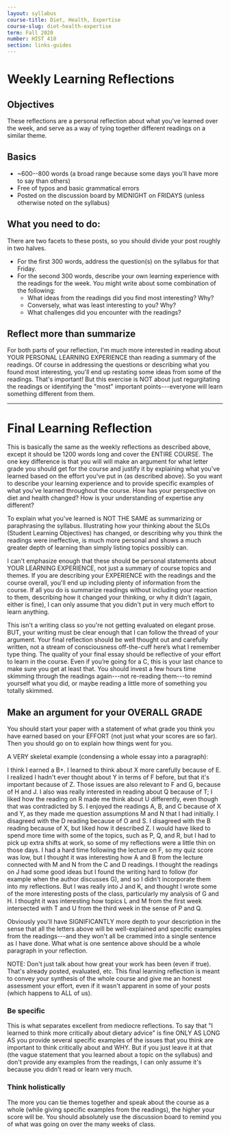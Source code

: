 ```yaml
---
layout: syllabus
course-title: Diet, Health, Expertise
course-slug: diet-health-expertise
term: Fall 2020
number: HIST 410
section: links-guides
---
```


# Weekly Learning Reflections

## Objectives
These reflections are a personal reflection about what you've learned over the week, and serve as a way of tying together different readings on a similar theme.


## Basics
- ~600--800 words (a broad range because some days you'll have more to say than others)
- Free of typos and basic grammatical errors
- Posted on the discussion board by MIDNIGHT on FRIDAYS (unless otherwise noted on the syllabus)


## What you need to do:
There are two facets to these posts, so you should divide your post roughly in two halves.
- For the first 300 words, address the question(s) on the syllabus for that Friday.
- For the second 300 words, describe your own learning experience with the readings for the week. You might write about some combination of the following:
  - What ideas from the readings did you find most interesting? Why?
  - Conversely, what was least interesting to you? Why?
  - What challenges did you encounter with the readings?



## Reflect more than summarize
For both parts of your reflection, I'm much more interested in reading about YOUR PERSONAL LEARNING EXPERIENCE than reading a summary of the readings. Of course in addressing the questions or describing what you found most interesting, you'll end up restating some ideas from some of the readings. That's important! But this exercise is NOT about just regurgitating the readings or identifying the "most" important points---everyone will learn something different from them.

---

# Final Learning Reflection
This is basically the same as the weekly reflections as described above, except it should be 1200 words long and cover the ENTIRE COURSE. The one key difference is that you will will make an argument for what letter grade you should get for the course and justify it by explaining what you've learned based on the effort you've put in (as described above). So you want to describe your learning experience and to provide specific examples of what you've learned throughout the course. How has your perspective on diet and health changed? How is your understanding of expertise any different?

To explain what you've learned is NOT THE SAME as summarizing or paraphrasing the syllabus. Illustrating how your thinking about the SLOs (Student Learning Objectives) has changed, or describing why you think the readings were ineffective, is much more personal and shows a much greater depth of learning than simply listing topics possibly can.

I can't emphasize enough that these should be personal statements about YOUR LEARNING EXPERIENCE, not just a summary of course topics and themes. If you are describing your EXPERIENCE with the readings and the course overall, you'll end up including plenty of information from the course. If all you do is summarize readings without including your reaction to them, describing how it changed your thinking, or why it didn't (again, either is fine), I can only assume that you didn't put in very much effort to learn anything.

This isn't a writing class so you're not getting evaluated on elegant prose. BUT, your writing must be clear enough that I can follow the thread of your argument. Your final reflection should be well thought out and carefully written, not a stream of consciousness off-the-cuff here’s what I remember type thing. The quality of your final essay should be reflective of your effort to learn in the course. Even if you’re going for a C, this is your last chance to make sure you get at least that. You should invest a few hours time skimming through the readings again---not re-reading them---to remind yourself what you did, or maybe reading a little more of something you totally skimmed.


## Make an argument for your OVERALL GRADE
You should start your paper with a statement of what grade you think you have earned based on your EFFORT (not just what your scores are so far). Then you should go on to explain how things went for you.

A VERY skeletal example (condensing a whole essay into a paragraph):

I think I earned a B+. I learned to think about X more carefully because of E. I realized I hadn't ever thought about Y in terms of F before, but that it's important because of Z. Those issues are also relevant to F and G, because of H and J. I also was really interested in reading about Q because of T; I liked how the reading on R made me think about U differently, even though that was contradicted by S. I enjoyed the readings A, B, and C because of X and Y, as they made me question assumptions M and N that I had initially. I disagreed with the D reading because of O and S. I disagreed with the B reading because of X, but liked how it described Z. I would have liked to spend more time with some of the topics, such as P, Q, and R, but I had to pick up extra shifts at work, so some of my reflections were a little thin on those days. I had a hard time following the lecture on F, so my quiz score was low, but I thought it was interesting how A and B from the lecture connected with M and N from the C and D readings. I thought the readings on J had some good ideas but I found the writing hard to follow (for example when the author discusses G), and so I didn't incorporate them into my reflections. But I was really into J and K, and thought I wrote some of the more interesting posts of the class, particularly my analysis of G and H. I thought it was interesting how topics L and M from the first week intersected with T and U from the third week in the sense of P and Q.

Obviously you'll have SIGNIFICANTLY more depth to your description in the sense that all the letters above will be well-explained and specific examples from the readings---and they won't all be crammed into a single sentence as I have done. What what is one sentence above should be a whole paragraph in your reflection.

NOTE: Don't just talk about how great your work has been (even if true). That's already posted, evaluated, etc. This final learning reflection is meant to convey your synthesis of the whole course and give me an honest assessment your effort, even if it wasn't apparent in some of your posts (which happens to ALL of us).


### Be specific
This is what separates excellent from mediocre reflections. To say that "I learned to think more critically about dietary advice" is fine ONLY AS LONG AS you provide several specific examples of the issues that you think are important to think critically about and WHY. But if you just leave it at that (the vague statement that you learned about a topic on the syllabus) and don't provide any examples from the readings, I can only assume it's because you didn't read or learn very much.


### Think holistically
The more you can tie themes together and speak about the course as a whole (while giving specific examples from the readings), the higher your score will be. You should absolutely use the discussion board to remind you of what was going on over the many weeks of class.
